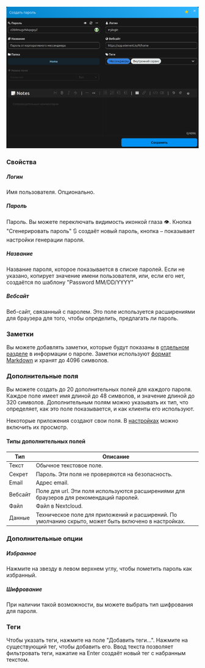 ![Диалоговое окно создания пароля](../_files/password-create.png)

### Свойства
##### Логин
Имя пользователя. Опционально.

##### Пароль
Пароль. Вы можете переключать видимость иконкой глаза 👁. Кнопка "Сгенерировать пароль" 🔃 создаёт новый пароль, кнопка `⋯` показывает настройки генерации пароля.

##### Название
Название пароля, которое показывается в списке паролей.
Если не указано, копирует значение имени пользователя, или, если его нет, создаётся по шаблону "Password MM/DD/YYYY"

##### Вебсайт
Веб-сайт, связанный с паролем.
Это поле используется расширениями для браузера для того, чтобы определить, предлагать ли пароль.

### Заметки
Вы можете добавлять заметки, которые будут показаны в [отдельном разделе](./Password-Detail-View.md#заметки) в информации о пароле.
Заметки используют [формат Markdown](./Markdown-Notes) и хранят до 4096 символов.

### Дополнительные поля
Вы можете создать до 20 дополнительных полей для каждого пароля.
Каждое поле имеет имя длиной до 48 символов, и значение длиной до 320 символов. Дополнительным полям можно указывать их тип, что определяет, как это поле показывается, и как клиенты его используют.

Некоторые приложения создают свои поля. В [настройках](../Settings#отображать-скрытые-поля-экспертная-настройка) можно включить их просмотр.

#### Типы дополнительных полей

| Тип     | Описание                                                                                             |
| ------- | ---------------------------------------------------------------------------------------------------- |
| Текст   | Обычное текстовое поле.                                                                              |
| Секрет  | Пароль. Эти поля не проверяются на безопасность.                                                     |
| Email   | Адрес email.                                                                                         |
| Вебсайт | Поле для url. Эти поля используются расширениями для браузеров для рекомендаций паролей.             |
| Файл    | Файл в Nextcloud.                                                                                    |
| Данные  | Техническое поле для приложений и расширений. По умолчанию скрыто, может быть включено в настройках. |


### Дополнительные опции
##### Избранное
Нажмите на звезду в левом верхнем углу, чтобы пометить пароль как избранный.

##### Шифрование
При наличии такой возможности, вы можете выбрать тип шифрования для пароля.

### Теги
Чтобы указать теги, нажмите на поле "Добавить теги...". Нажмите на существующий тег, чтобы добавить его. Ввод текста позволяет фильтровать теги, нажатие на Enter создаёт новый тег с набранным текстом.
